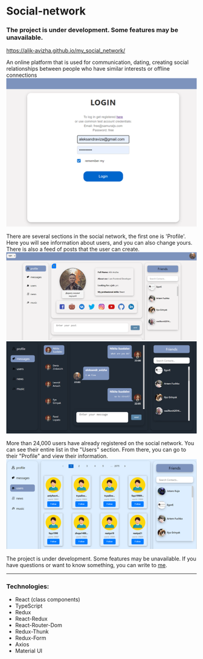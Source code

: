 # Social-network

### The project is under development. Some features may be unavailable.

https://alik-avizha.github.io/my_social_network/

An online platform that is used for communication, dating, creating social relationships between people who have similar interests or offline connections
![](src/assets/images/readme/loginPage.png)

There are several sections in the social network, the first one is 'Profile'. Here you will see information about users,
and you can also change yours. There is also a feed of posts that the user can create.
![](src/assets/images/readme/mainPage.png)
![](src/assets/images/readme/dialogsPage.png)

More than 24,000 users have already registered on the social network. You can see their entire list in the "Users"
section. From there, you can go to their "Profile" and view their information.
![](src/assets/images/readme/usersPage.png)

The project is under development. Some features may be unavailable.
If you have questions or want to know something, you can write to [me](https://www.linkedin.com/in/aleksandr-avizha/).

---

### Technologies:

- React (class components)
- TypeScript
- Redux
- React-Redux
- React-Router-Dom
- Redux-Thunk
- Redux-Form
- Axios
- Material UI